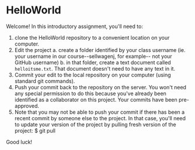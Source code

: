 HelloWorld
==========

Welcome! In this introductory assignment, you'll need to:

1. clone the HelloWorld repository to a convenient location
   on your computer.
2. Edit the project
    a. create a folder identified by your class username
       (ie. your username in our course--sellwagenj, for example--
       not your GitHub username)
    b. in that folder, create a text document called 
       `helloitsme.txt`. That document doesn't need to have
       any text in it.
3. Commit your edit to the local repository on your computer
   (using standard git commands).
4. Push your commit back to the repository on the server. You
   won't need any special permission to do this because you've
   already been identified as a collaborator on this project.
   Your commits have been pre-approved.
5. Note that you may not be able to push your commit if there
   has been a recent commit by someone else to the project. In
   that case, you'll need to update your version of the project
   by pulling fresh version of the project:
        $ git pull


Good luck!

